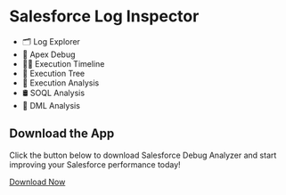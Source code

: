 # Salesforce Log Inspector

- 🗂️ Log Explorer
- 🐞 Apex Debug
- 🏳️‍🌈 Execution Timeline
- 🔗 Execution Tree  
- 🔎 Execution Analysis  
- 🛢️ SOQL Analysis
- 🧮 DML Analysis  


## Download the App

Click the button below to download Salesforce Debug Analyzer and start improving your Salesforce performance today!

[Download Now](https://chromewebstore.google.com/detail/salesforce-debug-analyzer/jebmhhcaiafpcjneboknfkmijegiihoe) 

 
